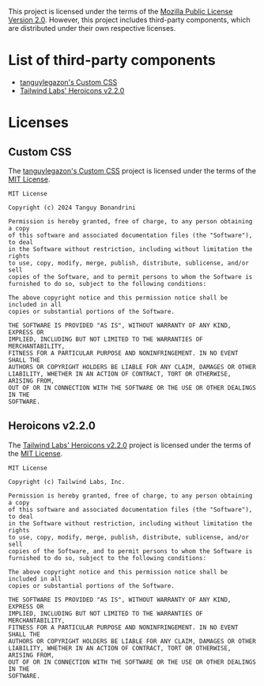 This project is licensed under the terms of the [Mozilla Public License Version 2.0](LICENSE).
However, this project includes third-party components, which are distributed under their own respective licenses.

# List of third-party components

- [tanguylegazon's Custom CSS](#custom-css)
- [Tailwind Labs' Heroicons v2.2.0](#heroicons-v220)

# Licenses

## Custom CSS

The [tanguylegazon's Custom CSS](https://github.com/tanguylegazon/custom-css) project is licensed under the terms of the
[MIT License](https://github.com/tanguylegazon/custom-css/blob/main/LICENSE).

```text
MIT License

Copyright (c) 2024 Tanguy Bonandrini

Permission is hereby granted, free of charge, to any person obtaining a copy
of this software and associated documentation files (the "Software"), to deal
in the Software without restriction, including without limitation the rights
to use, copy, modify, merge, publish, distribute, sublicense, and/or sell
copies of the Software, and to permit persons to whom the Software is
furnished to do so, subject to the following conditions:

The above copyright notice and this permission notice shall be included in all
copies or substantial portions of the Software.

THE SOFTWARE IS PROVIDED "AS IS", WITHOUT WARRANTY OF ANY KIND, EXPRESS OR
IMPLIED, INCLUDING BUT NOT LIMITED TO THE WARRANTIES OF MERCHANTABILITY,
FITNESS FOR A PARTICULAR PURPOSE AND NONINFRINGEMENT. IN NO EVENT SHALL THE
AUTHORS OR COPYRIGHT HOLDERS BE LIABLE FOR ANY CLAIM, DAMAGES OR OTHER
LIABILITY, WHETHER IN AN ACTION OF CONTRACT, TORT OR OTHERWISE, ARISING FROM,
OUT OF OR IN CONNECTION WITH THE SOFTWARE OR THE USE OR OTHER DEALINGS IN THE
SOFTWARE.
```

## Heroicons v2.2.0

The [Tailwind Labs' Heroicons v2.2.0](https://github.com/tailwindlabs/heroicons/tree/v2.2.0) project is licensed under
the terms of the [MIT License](https://github.com/tailwindlabs/heroicons/blob/v2.2.0/LICENSE).

```text
MIT License

Copyright (c) Tailwind Labs, Inc.

Permission is hereby granted, free of charge, to any person obtaining a copy
of this software and associated documentation files (the "Software"), to deal
in the Software without restriction, including without limitation the rights
to use, copy, modify, merge, publish, distribute, sublicense, and/or sell
copies of the Software, and to permit persons to whom the Software is
furnished to do so, subject to the following conditions:

The above copyright notice and this permission notice shall be included in all
copies or substantial portions of the Software.

THE SOFTWARE IS PROVIDED "AS IS", WITHOUT WARRANTY OF ANY KIND, EXPRESS OR
IMPLIED, INCLUDING BUT NOT LIMITED TO THE WARRANTIES OF MERCHANTABILITY,
FITNESS FOR A PARTICULAR PURPOSE AND NONINFRINGEMENT. IN NO EVENT SHALL THE
AUTHORS OR COPYRIGHT HOLDERS BE LIABLE FOR ANY CLAIM, DAMAGES OR OTHER
LIABILITY, WHETHER IN AN ACTION OF CONTRACT, TORT OR OTHERWISE, ARISING FROM,
OUT OF OR IN CONNECTION WITH THE SOFTWARE OR THE USE OR OTHER DEALINGS IN THE
SOFTWARE.
```